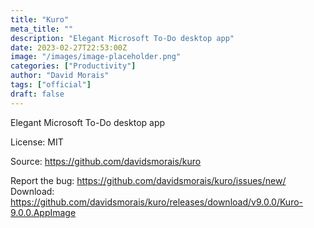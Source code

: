 ```yaml
---
title: "Kuro"
meta_title: ""
description: "Elegant Microsoft To-Do desktop app"
date: 2023-02-27T22:53:00Z
image: "/images/image-placeholder.png"
categories: ["Productivity"]
author: "David Morais"
tags: ["official"]
draft: false
---
```


Elegant Microsoft To-Do desktop app

License: MIT

Source: https://github.com/davidsmorais/kuro

Report the bug: https://github.com/davidsmorais/kuro/issues/new/  
Download: https://github.com/davidsmorais/kuro/releases/download/v9.0.0/Kuro-9.0.0.AppImage
